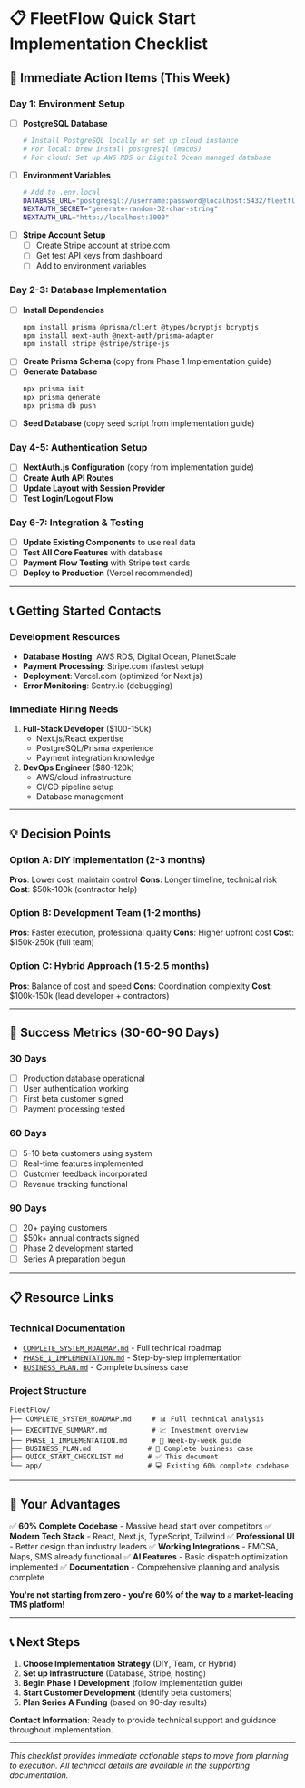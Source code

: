 # 📋 FleetFlow Quick Start Implementation Checklist

## 🎯 Immediate Action Items (This Week)

### **Day 1: Environment Setup**
- [ ] **PostgreSQL Database**
  ```bash
  # Install PostgreSQL locally or set up cloud instance
  # For local: brew install postgresql (macOS)
  # For cloud: Set up AWS RDS or Digital Ocean managed database
  ```
- [ ] **Environment Variables**
  ```bash
  # Add to .env.local
  DATABASE_URL="postgresql://username:password@localhost:5432/fleetflow"
  NEXTAUTH_SECRET="generate-random-32-char-string"
  NEXTAUTH_URL="http://localhost:3000"
  ```
- [ ] **Stripe Account Setup**
  - [ ] Create Stripe account at stripe.com
  - [ ] Get test API keys from dashboard
  - [ ] Add to environment variables

### **Day 2-3: Database Implementation**
- [ ] **Install Dependencies**
  ```bash
  npm install prisma @prisma/client @types/bcryptjs bcryptjs
  npm install next-auth @next-auth/prisma-adapter
  npm install stripe @stripe/stripe-js
  ```
- [ ] **Create Prisma Schema** (copy from Phase 1 Implementation guide)
- [ ] **Generate Database**
  ```bash
  npx prisma init
  npx prisma generate
  npx prisma db push
  ```
- [ ] **Seed Database** (copy seed script from implementation guide)

### **Day 4-5: Authentication Setup**
- [ ] **NextAuth.js Configuration** (copy from implementation guide)
- [ ] **Create Auth API Routes**
- [ ] **Update Layout with Session Provider**
- [ ] **Test Login/Logout Flow**

### **Day 6-7: Integration & Testing**
- [ ] **Update Existing Components** to use real data
- [ ] **Test All Core Features** with database
- [ ] **Payment Flow Testing** with Stripe test cards
- [ ] **Deploy to Production** (Vercel recommended)

---

## 📞 Getting Started Contacts

### **Development Resources**
- **Database Hosting**: AWS RDS, Digital Ocean, PlanetScale
- **Payment Processing**: Stripe.com (fastest setup)
- **Deployment**: Vercel.com (optimized for Next.js)
- **Error Monitoring**: Sentry.io (debugging)

### **Immediate Hiring Needs**
1. **Full-Stack Developer** ($100-150k)
   - Next.js/React expertise
   - PostgreSQL/Prisma experience
   - Payment integration knowledge
2. **DevOps Engineer** ($80-120k)
   - AWS/cloud infrastructure
   - CI/CD pipeline setup
   - Database management

---

## 💡 Decision Points

### **Option A: DIY Implementation (2-3 months)**
**Pros**: Lower cost, maintain control
**Cons**: Longer timeline, technical risk
**Cost**: $50k-100k (contractor help)

### **Option B: Development Team (1-2 months)**
**Pros**: Faster execution, professional quality
**Cons**: Higher upfront cost
**Cost**: $150k-250k (full team)

### **Option C: Hybrid Approach (1.5-2.5 months)**
**Pros**: Balance of cost and speed
**Cons**: Coordination complexity
**Cost**: $100k-150k (lead developer + contractors)

---

## 🚀 Success Metrics (30-60-90 Days)

### **30 Days**
- [ ] Production database operational
- [ ] User authentication working
- [ ] First beta customer signed
- [ ] Payment processing tested

### **60 Days**
- [ ] 5-10 beta customers using system
- [ ] Real-time features implemented
- [ ] Customer feedback incorporated
- [ ] Revenue tracking functional

### **90 Days**
- [ ] 20+ paying customers
- [ ] $50k+ annual contracts signed
- [ ] Phase 2 development started
- [ ] Series A preparation begun

---

## 📋 Resource Links

### **Technical Documentation**
- [`COMPLETE_SYSTEM_ROADMAP.md`](./COMPLETE_SYSTEM_ROADMAP.md) - Full technical roadmap
- [`PHASE_1_IMPLEMENTATION.md`](./PHASE_1_IMPLEMENTATION.md) - Step-by-step implementation
- [`BUSINESS_PLAN.md`](./BUSINESS_PLAN.md) - Complete business case

### **Project Structure**
```
FleetFlow/
├── COMPLETE_SYSTEM_ROADMAP.md     # 📊 Full technical analysis
├── EXECUTIVE_SUMMARY.md           # 📈 Investment overview
├── PHASE_1_IMPLEMENTATION.md      # 🔧 Week-by-week guide
├── BUSINESS_PLAN.md              # 💼 Complete business case
├── QUICK_START_CHECKLIST.md      # ✅ This document
└── app/                          # 💻 Existing 60% complete codebase
```

---

## 🎉 Your Advantages

✅ **60% Complete Codebase** - Massive head start over competitors
✅ **Modern Tech Stack** - React, Next.js, TypeScript, Tailwind
✅ **Professional UI** - Better design than industry leaders
✅ **Working Integrations** - FMCSA, Maps, SMS already functional
✅ **AI Features** - Basic dispatch optimization implemented
✅ **Documentation** - Comprehensive planning and analysis complete

**You're not starting from zero - you're 60% of the way to a market-leading TMS platform!**

---

## 📞 Next Steps

1. **Choose Implementation Strategy** (DIY, Team, or Hybrid)
2. **Set up Infrastructure** (Database, Stripe, hosting)
3. **Begin Phase 1 Development** (follow implementation guide)
4. **Start Customer Development** (identify beta customers)
5. **Plan Series A Funding** (based on 90-day results)

**Contact Information**: Ready to provide technical support and guidance throughout implementation.

---

*This checklist provides immediate actionable steps to move from planning to execution. All technical details are available in the supporting documentation.*
